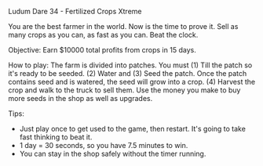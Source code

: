 Ludum Dare 34 - Fertilized Crops Xtreme

You are the best farmer in the world. Now is the
time to prove it. Sell as many crops as you can,
as fast as you can. Beat the clock.

Objective:
Earn $10000 total profits from crops in 15 days.

How to play:
The farm is divided into patches. You must
(1) Till the patch so it's ready to be seeded.
(2) Water and (3) Seed the patch. Once the patch
contains seed and is watered, the seed will
grow into a crop. (4) Harvest the crop and walk
to the truck to sell them. Use the money you
make to buy more seeds in the shop as well as upgrades.

Tips:
- Just play once to get used to the game, then restart.
It's going to take fast thinking to beat it.
- 1 day = 30 seconds, so you have 7.5 minutes to win.
- You can stay in the shop safely without the timer
running.